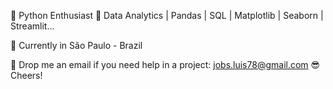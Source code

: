 🎯 Python Enthusiast
🎯 Data Analytics | Pandas | SQL | Matplotlib | Seaborn | Streamlit... 

🏡 Currently in São Paulo - Brazil

🎯 Drop me an email if you need help in a project: jobs.luis78@gmail.com
😎 Cheers!
